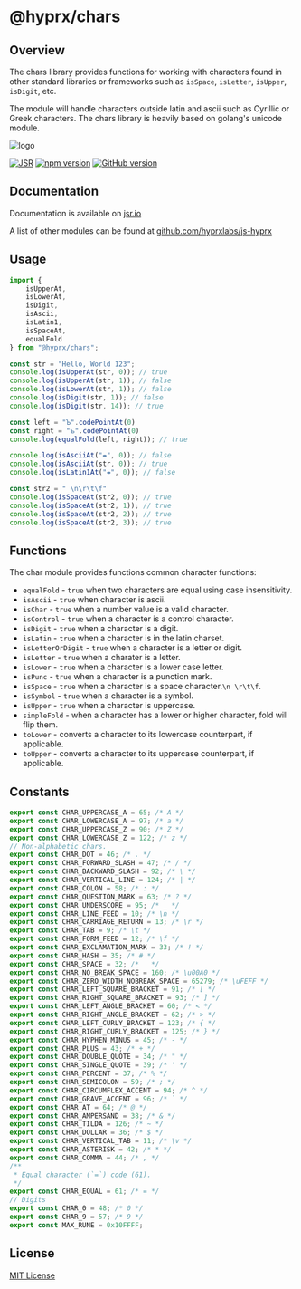 # @hyprx/chars

## Overview

The chars library provides functions for working with characters
found in other standard libraries or frameworks such as `isSpace`,
`isLetter`, `isUpper`, `isDigit`, etc.

The module will handle characters outside latin and ascii such as
Cyrillic or Greek characters. The chars library is heavily based on golang's
unicode module.

![logo](https://raw.githubusercontent.com/hyprxlabs/js-hyprx/refs/heads/main/assets/logo.png)

[![JSR](https://jsr.io/badges/@hyprx/chars)](https://jsr.io/@hyprx/chars)
[![npm version](https://badge.fury.io/js/@hyprx%2Fchars.svg)](https://badge.fury.io/js/@hyprx%2Fchars)
[![GitHub version](https://badge.fury.io/gh/hyprxlabs%2Fjs-hyprx.svg)](https://badge.fury.io/gh/hyprxlabs%2Fjs-hyprx)

## Documentation

Documentation is available on [jsr.io](https://jsr.io/@hyprx/chars/doc)

A list of other modules can be found at [github.com/hyprxlabs/js-hyprx](https://github.com/hyprxlabs/js-hyprx)

## Usage

```typescript
import { 
    isUpperAt, 
    isLowerAt, 
    isDigit, 
    isAscii, 
    isLatin1, 
    isSpaceAt,
    equalFold
} from "@hyprx/chars";

const str = "Hello, World 123";
console.log(isUpperAt(str, 0)); // true
console.log(isUpperAt(str, 1)); // false
console.log(isLowerAt(str, 1)); // false
console.log(isDigit(str, 1)); // false 
console.log(isDigit(str, 14)); // true

const left = "Ꙏ".codePointAt(0)
const right = "ꙏ".codePointAt(0)
console.log(equalFold(left, right)); // true

console.log(isAsciiAt("⇼", 0)); // false
console.log(isAsciiAt(str, 0)); // true
console.log(isLatin1At("⇼", 0)); // false

const str2 = " \n\r\t\f"
console.log(isSpaceAt(str2, 0)); // true
console.log(isSpaceAt(str2, 1)); // true
console.log(isSpaceAt(str2, 2)); // true
console.log(isSpaceAt(str2, 3)); // true
```

## Functions

The char module provides functions common character functions:

- `equalFold` - `true` when two characters are equal using case insensitivity.
- `isAscii` - `true` when character is ascii.
- `isChar` - `true` when a number value is a valid character.
- `isControl` - `true` when a character is a control character.
- `isDigit` - `true` when a character is a digit.
- `isLatin` - `true` when a character is in the latin charset.
- `isLetterOrDigit` - `true` when a character is a letter or digit.
- `isLetter` - `true` when a charater is a letter.
- `isLower` - `true` when a character is a lower case letter.
- `isPunc` - `true` when a character is a punction mark.
- `isSpace` - `true` when a character is a space character.`\n \r\t\f`.
- `isSymbol` - `true` when a character is a symbol.
- `isUpper` - `true` when a character is uppercase.
- `simpleFold` - when a character has a lower or higher character, fold will flip them.
- `toLower` - converts a character to its lowercase counterpart, if applicable.
- `toUpper` - converts a character to its uppercase counterpart, if applicable.

## Constants

```ts
export const CHAR_UPPERCASE_A = 65; /* A */
export const CHAR_LOWERCASE_A = 97; /* a */
export const CHAR_UPPERCASE_Z = 90; /* Z */
export const CHAR_LOWERCASE_Z = 122; /* z */
// Non-alphabetic chars.
export const CHAR_DOT = 46; /* . */
export const CHAR_FORWARD_SLASH = 47; /* / */
export const CHAR_BACKWARD_SLASH = 92; /* \ */
export const CHAR_VERTICAL_LINE = 124; /* | */
export const CHAR_COLON = 58; /* : */
export const CHAR_QUESTION_MARK = 63; /* ? */
export const CHAR_UNDERSCORE = 95; /* _ */
export const CHAR_LINE_FEED = 10; /* \n */
export const CHAR_CARRIAGE_RETURN = 13; /* \r */
export const CHAR_TAB = 9; /* \t */
export const CHAR_FORM_FEED = 12; /* \f */
export const CHAR_EXCLAMATION_MARK = 33; /* ! */
export const CHAR_HASH = 35; /* # */
export const CHAR_SPACE = 32; /*   */
export const CHAR_NO_BREAK_SPACE = 160; /* \u00A0 */
export const CHAR_ZERO_WIDTH_NOBREAK_SPACE = 65279; /* \uFEFF */
export const CHAR_LEFT_SQUARE_BRACKET = 91; /* [ */
export const CHAR_RIGHT_SQUARE_BRACKET = 93; /* ] */
export const CHAR_LEFT_ANGLE_BRACKET = 60; /* < */
export const CHAR_RIGHT_ANGLE_BRACKET = 62; /* > */
export const CHAR_LEFT_CURLY_BRACKET = 123; /* { */
export const CHAR_RIGHT_CURLY_BRACKET = 125; /* } */
export const CHAR_HYPHEN_MINUS = 45; /* - */
export const CHAR_PLUS = 43; /* + */
export const CHAR_DOUBLE_QUOTE = 34; /* " */
export const CHAR_SINGLE_QUOTE = 39; /* ' */
export const CHAR_PERCENT = 37; /* % */
export const CHAR_SEMICOLON = 59; /* ; */
export const CHAR_CIRCUMFLEX_ACCENT = 94; /* ^ */
export const CHAR_GRAVE_ACCENT = 96; /* ` */
export const CHAR_AT = 64; /* @ */
export const CHAR_AMPERSAND = 38; /* & */
export const CHAR_TILDA = 126; /* ~ */
export const CHAR_DOLLAR = 36; /* $ */
export const CHAR_VERTICAL_TAB = 11; /* \v */
export const CHAR_ASTERISK = 42; /* * */
export const CHAR_COMMA = 44; /* , */
/**
 * Equal character (`=`) code (61).
 */
export const CHAR_EQUAL = 61; /* = */
// Digits
export const CHAR_0 = 48; /* 0 */
export const CHAR_9 = 57; /* 9 */
export const MAX_RUNE = 0x10FFFF;
```

## License

[MIT License](./LICENSE.md)
